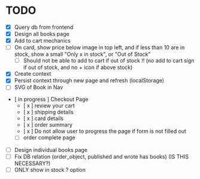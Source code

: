 

 # TODO
 - [x] Query db from frontend
 - [x] Design all books page
 - [x] Add to cart mechanics
 - [ ] On card, show price below image in top left, and if less than 10 are in stock, show a small "Only x in stock", or "Out of Stock"
    - [ ] Should not be able to add to cart if out of stock !! (no add to cart sign if out of stock, and no + icon if above stock)
 - [x] Create context
 - [x] Persist context through new page and refresh (localStorage)
 - [ ] SVG of Book in Nav
 - [ in progress ] Checkout Page
    - [ x ] review your cart
    - [ x ] shipping details
    - [ x ] card details
    - [ x ] order summary
    - [ x ] Do not allow user to progress the page if form is not filled out
    - [   ] order complete page
 - [ ] Design individual books page
 - [ ] Fix DB relation (order_object, published and wrote has books) (IS THIS NECESSARY?)
 - [ ] ONLY show in stock ? option